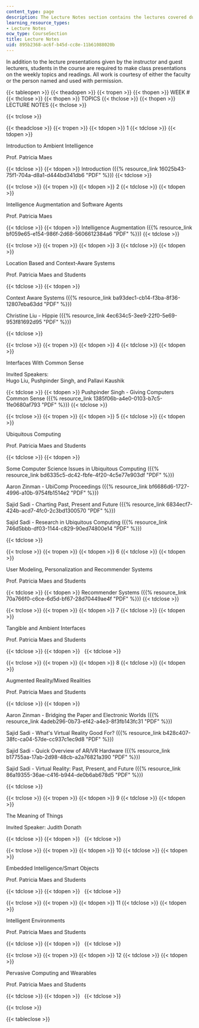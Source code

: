 ```yaml
---
content_type: page
description: The Lecture Notes section contains the lectures covered during the course.
learning_resource_types:
- Lecture Notes
ocw_type: CourseSection
title: Lecture Notes
uid: 895b2368-ac6f-b45d-cc8e-11b61088020b
---
```


In addition to the lecture presentations given by the instructor and guest lecturers, students in the course are required to make class presentations on the weekly topics and readings. All work is courtesy of either the faculty or the person named and used with permission.

{{< tableopen >}}
{{< theadopen >}}
{{< tropen >}}
{{< thopen >}}
WEEK #
{{< thclose >}}
{{< thopen >}}
TOPICS
{{< thclose >}}
{{< thopen >}}
LECTURE NOTES
{{< thclose >}}

{{< trclose >}}

{{< theadclose >}}
{{< tropen >}}
{{< tdopen >}}
1
{{< tdclose >}}
{{< tdopen >}}


Introduction to Ambient Intelligence

Prof. Patricia Maes


{{< tdclose >}}
{{< tdopen >}}
Introduction ({{% resource_link 16025b43-75f1-704a-d8a1-d444bd341db6 "PDF" %}})
{{< tdclose >}}

{{< trclose >}}
{{< tropen >}}
{{< tdopen >}}
2
{{< tdclose >}}
{{< tdopen >}}


Intelligence Augmentation and Software Agents

Prof. Patricia Maes


{{< tdclose >}}
{{< tdopen >}}
Intelligence Augmentation ({{% resource_link bf059e65-e154-986f-2d68-5606612384a6 "PDF" %}})
{{< tdclose >}}

{{< trclose >}}
{{< tropen >}}
{{< tdopen >}}
3
{{< tdclose >}}
{{< tdopen >}}


Location Based and Context-Aware Systems

Prof. Patricia Maes and Students


{{< tdclose >}}
{{< tdopen >}}


Context Aware Systems ({{% resource_link ba93dec1-cb14-f3ba-8f36-12807eba63dd "PDF" %}})

Christine Liu - Hippie ({{% resource_link 4ec634c5-3ee9-22f0-5e69-953f81692d95 "PDF" %}})


{{< tdclose >}}

{{< trclose >}}
{{< tropen >}}
{{< tdopen >}}
4
{{< tdclose >}}
{{< tdopen >}}


Interfaces With Common Sense

Invited Speakers:  
Hugo Liu, Pushpinder Singh, and Pallavi Kaushik


{{< tdclose >}}
{{< tdopen >}}
Pushpinder Singh - Giving Computers Common Sense ({{% resource_link 1385f06b-a4e0-0103-b7c5-1fe0680af793 "PDF" %}})
{{< tdclose >}}

{{< trclose >}}
{{< tropen >}}
{{< tdopen >}}
5
{{< tdclose >}}
{{< tdopen >}}


Ubiquitous Computing

Prof. Patricia Maes and Students  



{{< tdclose >}}
{{< tdopen >}}


Some Computer Science Issues in Ubiquitous Computing ({{% resource_link bd6335c5-dc42-fbfe-4f20-4c5e77e903df "PDF" %}})

Aaron Zinman - UbiComp Proceedings ({{% resource_link bf6686d6-1727-4996-a10b-9754fb1514e2 "PDF" %}})

Sajid Sadi - Charting Past, Present and Future ({{% resource_link 6834ecf7-424b-acd7-4fc0-2c3bd1300570 "PDF" %}})

Sajid Sadi - Research in Ubiquitous Computing ({{% resource_link 746d5bbb-df03-1144-c829-90ed74800e14 "PDF" %}})


{{< tdclose >}}

{{< trclose >}}
{{< tropen >}}
{{< tdopen >}}
6
{{< tdclose >}}
{{< tdopen >}}


User Modeling, Personalization and Recommender Systems

Prof. Patricia Maes and Students


{{< tdclose >}}
{{< tdopen >}}
Recommender Systems ({{% resource_link 70a766f0-c6ce-6d5d-bf67-28d70449ae4f "PDF" %}})
{{< tdclose >}}

{{< trclose >}}
{{< tropen >}}
{{< tdopen >}}
7
{{< tdclose >}}
{{< tdopen >}}


Tangible and Ambient Interfaces

Prof. Patricia Maes and Students


{{< tdclose >}}
{{< tdopen >}}
 
{{< tdclose >}}

{{< trclose >}}
{{< tropen >}}
{{< tdopen >}}
8
{{< tdclose >}}
{{< tdopen >}}


Augmented Reality/Mixed Realities

Prof. Patricia Maes and Students


{{< tdclose >}}
{{< tdopen >}}


Aaron Zinman - Bridging the Paper and Electronic Worlds ({{% resource_link 4adeb296-0b73-ef42-a4e3-8f3fb143fc31 "PDF" %}})

Sajid Sadi - What's Virtual Reality Good For? ({{% resource_link b428c407-38fc-ca04-57de-cc937c1ec9d8 "PDF" %}})

Sajid Sadi - Quick Overview of AR/VR Hardware ({{% resource_link b17755aa-17ab-2d98-48cb-a2a76821a390 "PDF" %}})

Sajid Sadi - Virtual Reality: Past, Present, and Future ({{% resource_link 86a19355-36ae-c416-b944-de0b6ab678d5 "PDF" %}})


{{< tdclose >}}

{{< trclose >}}
{{< tropen >}}
{{< tdopen >}}
9
{{< tdclose >}}
{{< tdopen >}}


The Meaning of Things

Invited Speaker: Judith Donath


{{< tdclose >}}
{{< tdopen >}}
 
{{< tdclose >}}

{{< trclose >}}
{{< tropen >}}
{{< tdopen >}}
10
{{< tdclose >}}
{{< tdopen >}}


Embedded Intelligence/Smart Objects

Prof. Patricia Maes and Students


{{< tdclose >}}
{{< tdopen >}}
 
{{< tdclose >}}

{{< trclose >}}
{{< tropen >}}
{{< tdopen >}}
11
{{< tdclose >}}
{{< tdopen >}}


Intelligent Environments

Prof. Patricia Maes and Students


{{< tdclose >}}
{{< tdopen >}}
 
{{< tdclose >}}

{{< trclose >}}
{{< tropen >}}
{{< tdopen >}}
12
{{< tdclose >}}
{{< tdopen >}}


Pervasive Computing and Wearables

Prof. Patricia Maes and Students


{{< tdclose >}}
{{< tdopen >}}
 
{{< tdclose >}}

{{< trclose >}}

{{< tableclose >}}